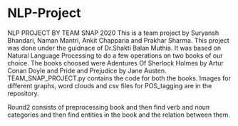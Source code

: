 # NLP-Project
NLP PROJECT BY TEAM SNAP 2020 This is a team project by Suryansh Bhandari, Naman Mantri, Ankit Chapparia and Prakhar Sharma. This project was done under the guidnace of Dr.Shakti Balan Muthia. It was based on Natural Language Processing to do a few operations on two books of our choice. The books choosed were Adentures Of Sherlock Holmes by Artur Conan Doyle and Pride and Prejudice by Jane Austen. TEAM_SNAP_PROJECT.py contains the code for both the books. Images for different graphs, word clouds and csv files for POS_tagging are in the repository.

Round2 consists of preprocessing book and then find verb and noun categories and then find entities in the book and the relation between them.
